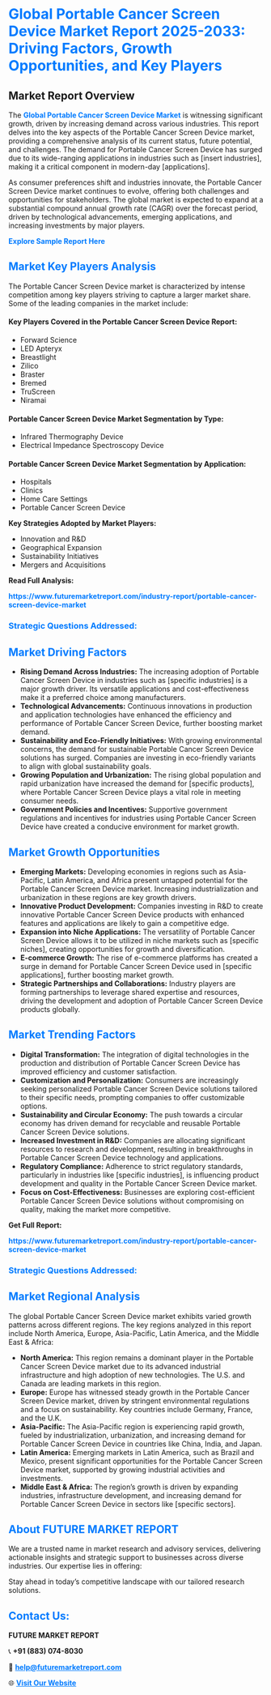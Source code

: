 <h1 style="color: #007BFF;">Global Portable Cancer Screen Device Market Report 2025-2033: Driving Factors, Growth Opportunities, and Key Players</h1>

<section id="overview">
<h2>Market Report Overview</h2>
<p>The <a href="https://www.futuremarketreport.com/industry-report/portable-cancer-screen-device-market" style="color: #007BFF; text-decoration: none;"><strong>Global Portable Cancer Screen Device Market</strong></a> is witnessing significant growth, driven by increasing demand across various industries. This report delves into the key aspects of the Portable Cancer Screen Device market, providing a comprehensive analysis of its current status, future potential, and challenges. The demand for Portable Cancer Screen Device has surged due to its wide-ranging applications in industries such as [insert industries], making it a critical component in modern-day [applications].</p>
<p>As consumer preferences shift and industries innovate, the Portable Cancer Screen Device market continues to evolve, offering both challenges and opportunities for stakeholders. The global market is expected to expand at a substantial compound annual growth rate (CAGR) over the forecast period, driven by technological advancements, emerging applications, and increasing investments by major players.</p>
</section>

<section id="overview">
<p><a href="https://www.futuremarketreport.com/request-sample/reportId=127318" style="color: #007BFF; text-decoration: none;"><strong>Explore Sample Report Here</strong></a></p>
</section>

<section id="key-players">
<h2 style="color: #007BFF;">Market Key Players Analysis</h2>
<p>The Portable Cancer Screen Device market is characterized by intense competition among key players striving to capture a larger market share. Some of the leading companies in the market include:</p>
<h4>Key Players Covered in the Portable Cancer Screen Device Report:</h4>
<ul><li>Forward Science</li><li>LED Apteryx</li><li>Breastlight</li><li>Zilico</li><li>Braster</li><li>Bremed</li><li>TruScreen</li><li>Niramai</li></ul>
<h4>Portable Cancer Screen Device Market Segmentation by Type:</h4>
<ul><li>Infrared Thermography Device</li><li>Electrical Impedance Spectroscopy Device</li></ul>

<h4>Portable Cancer Screen Device Market Segmentation by Application:</h4>
<ul><li>Hospitals</li><li>Clinics</li><li>Home Care Settings</li><li>Portable Cancer Screen Device</li></ul>
<p><strong>Key Strategies Adopted by Market Players:</strong></p>
<ul>
<li>Innovation and R&D</li>
<li>Geographical Expansion</li>
<li>Sustainability Initiatives</li>
<li>Mergers and Acquisitions</li>
</ul>
</section>

<section>
<p><strong>Read Full Analysis: </strong></p><a href="https://www.futuremarketreport.com/industry-report/portable-cancer-screen-device-market" style="color: #007BFF; text-decoration: none;"><strong>https://www.futuremarketreport.com/industry-report/portable-cancer-screen-device-market</strong></a>
<h3 style="color: #007BFF;">Strategic Questions Addressed:</h3>
</section>

<section id="driving-factors">
<h2 style="color: #007BFF;">Market Driving Factors</h2>
<ul>
<li><strong>Rising Demand Across Industries:</strong> The increasing adoption of Portable Cancer Screen Device in industries such as [specific industries] is a major growth driver. Its versatile applications and cost-effectiveness make it a preferred choice among manufacturers.</li>
<li><strong>Technological Advancements:</strong> Continuous innovations in production and application technologies have enhanced the efficiency and performance of Portable Cancer Screen Device, further boosting market demand.</li>
<li><strong>Sustainability and Eco-Friendly Initiatives:</strong> With growing environmental concerns, the demand for sustainable Portable Cancer Screen Device solutions has surged. Companies are investing in eco-friendly variants to align with global sustainability goals.</li>
<li><strong>Growing Population and Urbanization:</strong> The rising global population and rapid urbanization have increased the demand for [specific products], where Portable Cancer Screen Device plays a vital role in meeting consumer needs.</li>
<li><strong>Government Policies and Incentives:</strong> Supportive government regulations and incentives for industries using Portable Cancer Screen Device have created a conducive environment for market growth.</li>
</ul>
</section>

<section id="growth-opportunities">
<h2 style="color: #007BFF;">Market Growth Opportunities</h2>
<ul>
<li><strong>Emerging Markets:</strong> Developing economies in regions such as Asia-Pacific, Latin America, and Africa present untapped potential for the Portable Cancer Screen Device market. Increasing industrialization and urbanization in these regions are key growth drivers.</li>
<li><strong>Innovative Product Development:</strong> Companies investing in R&D to create innovative Portable Cancer Screen Device products with enhanced features and applications are likely to gain a competitive edge.</li>
<li><strong>Expansion into Niche Applications:</strong> The versatility of Portable Cancer Screen Device allows it to be utilized in niche markets such as [specific niches], creating opportunities for growth and diversification.</li>
<li><strong>E-commerce Growth:</strong> The rise of e-commerce platforms has created a surge in demand for Portable Cancer Screen Device used in [specific applications], further boosting market growth.</li>
<li><strong>Strategic Partnerships and Collaborations:</strong> Industry players are forming partnerships to leverage shared expertise and resources, driving the development and adoption of Portable Cancer Screen Device products globally.</li>
</ul>
</section>

<section id="trending-factors">
<h2 style="color: #007BFF;">Market Trending Factors</h2>
<ul>
<li><strong>Digital Transformation:</strong> The integration of digital technologies in the production and distribution of Portable Cancer Screen Device has improved efficiency and customer satisfaction.</li>
<li><strong>Customization and Personalization:</strong> Consumers are increasingly seeking personalized Portable Cancer Screen Device solutions tailored to their specific needs, prompting companies to offer customizable options.</li>
<li><strong>Sustainability and Circular Economy:</strong> The push towards a circular economy has driven demand for recyclable and reusable Portable Cancer Screen Device solutions.</li>
<li><strong>Increased Investment in R&D:</strong> Companies are allocating significant resources to research and development, resulting in breakthroughs in Portable Cancer Screen Device technology and applications.</li>
<li><strong>Regulatory Compliance:</strong> Adherence to strict regulatory standards, particularly in industries like [specific industries], is influencing product development and quality in the Portable Cancer Screen Device market.</li>
<li><strong>Focus on Cost-Effectiveness:</strong> Businesses are exploring cost-efficient Portable Cancer Screen Device solutions without compromising on quality, making the market more competitive.</li>
</ul>
</section>

<section>
<p><strong>Get Full Report: </strong></p><a href="https://www.futuremarketreport.com/industry-report/portable-cancer-screen-device-market" style="color: #007BFF; text-decoration: none;"><strong>https://www.futuremarketreport.com/industry-report/portable-cancer-screen-device-market</strong></a>
<h3 style="color: #007BFF;">Strategic Questions Addressed:</h3>
</section>


<section id="regional-analysis">
<h2 style="color: #007BFF;">Market Regional Analysis</h2>
<p>The global Portable Cancer Screen Device market exhibits varied growth patterns across different regions. The key regions analyzed in this report include North America, Europe, Asia-Pacific, Latin America, and the Middle East & Africa:</p>
<ul>
<li><strong>North America:</strong> This region remains a dominant player in the Portable Cancer Screen Device market due to its advanced industrial infrastructure and high adoption of new technologies. The U.S. and Canada are leading markets in this region.</li>
<li><strong>Europe:</strong> Europe has witnessed steady growth in the Portable Cancer Screen Device market, driven by stringent environmental regulations and a focus on sustainability. Key countries include Germany, France, and the U.K.</li>
<li><strong>Asia-Pacific:</strong> The Asia-Pacific region is experiencing rapid growth, fueled by industrialization, urbanization, and increasing demand for Portable Cancer Screen Device in countries like China, India, and Japan.</li>
<li><strong>Latin America:</strong> Emerging markets in Latin America, such as Brazil and Mexico, present significant opportunities for the Portable Cancer Screen Device market, supported by growing industrial activities and investments.</li>
<li><strong>Middle East & Africa:</strong> The region’s growth is driven by expanding industries, infrastructure development, and increasing demand for Portable Cancer Screen Device in sectors like [specific sectors].</li>
</ul>
</section>

<footer>
<h2 style="color: #007BFF;">About FUTURE MARKET REPORT</h2>
<p>We are a trusted name in market research and advisory services, delivering actionable insights and strategic support to businesses across diverse industries. Our expertise lies in offering:</p>

<p>Stay ahead in today’s competitive landscape with our tailored research solutions.</p>

<h2 style="color: #007BFF;">Contact Us:</h2>
<p><strong>FUTURE MARKET REPORT</strong></p>
<p>📞 <strong>+91 (883) 074-8030</strong></p>
<p>📧 <strong><a href="mailto:help@futuremarketreport.com" style="color: #007BFF;">help@futuremarketreport.com</a></strong></p>
<p>🌐 <strong><a href="https://www.futuremarketreport.com/" style="color: #007BFF;">Visit Our Website</a></strong></p>
</footer>
